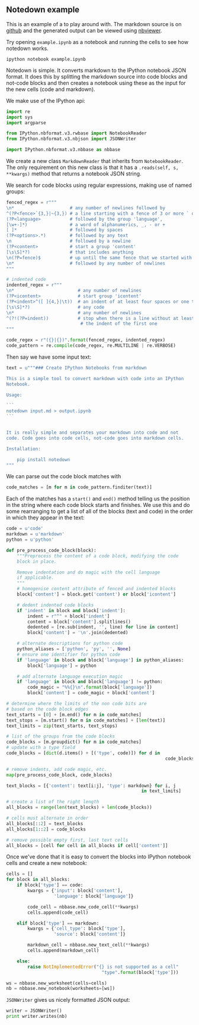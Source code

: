 Notedown example
----------------

This is an example of a to play around with. The markdown source is
on [github] and the generated output can be viewed using [nbviewer].

[github]: https://github.com/aaren/notedown/blob/master/example.md
[nbviewer]: http://nbviewer.ipython.org/github/aaren/notedown/blob/master/example.ipynb

Try opening `example.ipynb` as a notebook and running the cells to
see how notedown works.

    ipython notebook example.ipynb 

Notedown is simple. It converts markdown to the IPython notebook
JSON format. It does this by splitting the markdown source into code
blocks and not-code blocks and then creates a notebook using these
as the input for the new cells (code and markdown).

We make use of the IPython api:

```python
import re
import sys
import argparse

from IPython.nbformat.v3.rwbase import NotebookReader
from IPython.nbformat.v3.nbjson import JSONWriter

import IPython.nbformat.v3.nbbase as nbbase
```

We create a new class `MarkdownReader` that inherits from
`NotebookReader`. The only requirement on this new class is that it
has a `.reads(self, s, **kwargs)` method that returns a notebook
JSON string.

We search for code blocks using regular expressions, making use of
named groups:

```python
fenced_regex = r"""
\n*                     # any number of newlines followed by
^(?P<fence>`{3,}|~{3,}) # a line starting with a fence of 3 or more ` or ~
(?P<language>           # followed by the group 'language',
[\w+-]*)                # a word of alphanumerics, _, - or +
[ ]*                    # followed by spaces
(?P<options>.*)         # followed by any text
\n                      # followed by a newline
(?P<content>            # start a group 'content'
[\s\S]*?)               # that includes anything
\n(?P=fence)$           # up until the same fence that we started with
\n*                     # followed by any number of newlines
"""

# indented code
indented_regex = r"""
\n*                        # any number of newlines
(?P<icontent>              # start group 'icontent'
(?P<indent>^([ ]{4,}|\t))  # an indent of at least four spaces or one tab
[\s\S]*?)                  # any code
\n*                        # any number of newlines
^(?!(?P=indent))           # stop when there is a line without at least
                            # the indent of the first one
"""

code_regex = r"({}|{})".format(fenced_regex, indented_regex)
code_pattern = re.compile(code_regex, re.MULTILINE | re.VERBOSE)
```

Then say we have some input text:

````python
text = u"""### Create IPython Notebooks from markdown

This is a simple tool to convert markdown with code into an IPython
Notebook.

Usage:

```
notedown input.md > output.ipynb
```


It is really simple and separates your markdown into code and not
code. Code goes into code cells, not-code goes into markdown cells.

Installation:

    pip install notedown
"""
````

We can parse out the code block matches with 

```python
code_matches = [m for m in code_pattern.finditer(text)]
```

Each of the matches has a `start()` and `end()` method telling us
the position in the string where each code block starts and
finishes. We use this and do some rearranging to get a list of all
of the blocks (text and code) in the order in which they appear in
the text:

```python
code = u'code'
markdown = u'markdown'
python = u'python'

def pre_process_code_block(block):
    """Preprocess the content of a code block, modifying the code
    block in place.

    Remove indentation and do magic with the cell language
    if applicable.
    """
    # homogenise content attribute of fenced and indented blocks
    block['content'] = block.get('content') or block['icontent']

    # dedent indented code blocks
    if 'indent' in block and block['indent']:
        indent = r"^" + block['indent']
        content = block['content'].splitlines()
        dedented = [re.sub(indent, '', line) for line in content]
        block['content'] = '\n'.join(dedented)

    # alternate descriptions for python code
    python_aliases = ['python', 'py', '', None]
    # ensure one identifier for python code
    if 'language' in block and block['language'] in python_aliases:
        block['language'] = python

    # add alternate language execution magic
    if 'language' in block and block['language'] != python:
        code_magic = "%%{}\n".format(block['language'])
        block['content'] = code_magic + block['content']

# determine where the limits of the non code bits are
# based on the code block edges
text_starts = [0] + [m.end() for m in code_matches]
text_stops = [m.start() for m in code_matches] + [len(text)]
text_limits = zip(text_starts, text_stops)

# list of the groups from the code blocks
code_blocks = [m.groupdict() for m in code_matches]
# update with a type field
code_blocks = [dict(d.items() + [('type', code)]) for d in
                                                            code_blocks]

# remove indents, add code magic, etc.
map(pre_process_code_block, code_blocks)

text_blocks = [{'content': text[i:j], 'type': markdown} for i, j
                                                   in text_limits]

# create a list of the right length
all_blocks = range(len(text_blocks) + len(code_blocks))

# cells must alternate in order
all_blocks[::2] = text_blocks
all_blocks[1::2] = code_blocks

# remove possible empty first, last text cells
all_blocks = [cell for cell in all_blocks if cell['content']]
```

Once we've done that it is easy to convert the blocks into IPython
notebook cells and create a new notebook:

```python
cells = []
for block in all_blocks:
    if block['type'] == code:
        kwargs = {'input': block['content'],
                  'language': block['language']}

        code_cell = nbbase.new_code_cell(**kwargs)
        cells.append(code_cell)

    elif block['type'] == markdown:
        kwargs = {'cell_type': block['type'],
                  'source': block['content']}

        markdown_cell = nbbase.new_text_cell(**kwargs)
        cells.append(markdown_cell)

    else:
        raise NotImplementedError("{} is not supported as a cell"
                                    "type".format(block['type']))

ws = nbbase.new_worksheet(cells=cells)
nb = nbbase.new_notebook(worksheets=[ws])
```

`JSONWriter` gives us nicely formatted JSON output:

```python
writer = JSONWriter()
print writer.writes(nb)
```
